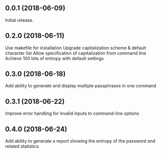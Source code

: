 ## 0.0.1 (2018-06-09)
Initial release.

## 0.2.0 (2018-06-11)
Use makefile for installation
Upgrade capitalization scheme & default character list
Allow specification of capitalization from command line
Achieve 100 bits of entropy with default settings

## 0.3.0 (2018-06-18)
Add ability to generate and display multiple passphrases in one command

## 0.3.1 (2018-06-22)
Improve error handling for invalid inputs to command-line options

## 0.4.0 (2018-06-24)
Add ability to generate a report showing the entropy of the password and related statistics
